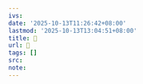 ```yaml
---
ivs:
date: '2025-10-13T11:26:42+08:00'
lastmod: '2025-10-13T13:04:51+08:00'
title: 󰒬
url: 󰒬
tags: []
src:
note:
---
```

